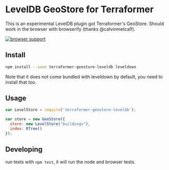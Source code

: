 # LevelDB GeoStore for Terraformer

This is an experimental LevelDB plugin got Terraformer's GeoStore. Should work in the browser with browserify (thanks @calvinmetcalf).

[![browser support](https://ci.testling.com/jerrysievert/terraformer-geostore-leveldb.png)
](https://ci.testling.com/jerrysievert/terraformer-geostore-leveldb)

## Install

```bash
npm install --save terraformer-geostore-leveldb leveldown
```

Note that it does not come bundled with leveldown by default, you need to install that too.

## Usage

```js
var LevelStore = require('terraformer-geostore-leveldb');

var store = new GeoStore({
  store: new LevelStore("buildings"),
  index: RTree()
});
```

## Developing

run tests with `npm test`, it will run the node and browser tests.
